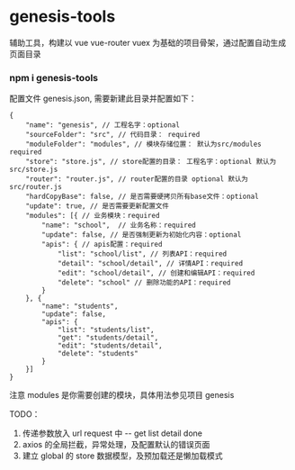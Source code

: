 # genesis-tools

辅助工具，构建以 vue vue-router vuex 为基础的项目骨架，通过配置自动生成页面目录

### npm i genesis-tools

配置文件 genesis.json, 需要新建此目录并配置如下：

```
{
    "name": "genesis", // 工程名字：optional
    "sourceFolder": "src", // 代码目录： required
    "moduleFolder": "modules", // 模块存储位置： 默认为src/modules required
    "store": "store.js", // store配置的目录： 工程名字：optional 默认为 src/store.js
    "router": "router.js", // router配置的目录 optional 默认为 src/router.js
    "hardCopyBase": false, // 是否需要硬拷贝所有base文件：optional
    "update": true, // 是否需要更新配置文件
    "modules": [{ // 业务模块：required
        "name": "school",  // 业务名称：required
        "update": false, // 是否强制更新为初始化内容：optional
        "apis": { // apis配置：required
            "list": "school/list", // 列表API：required
            "detail": "school/detail", // 详情API：required
            "edit": "school/detail", // 创建和编辑API：required
            "delete": "school" // 删除功能的API：required
        }
    }, {
        "name": "students",
        "update": false,
        "apis": {
            "list": "students/list",
            "get": "students/detail",
            "edit": "students/detail",
            "delete": "students"
        }
    }]
}
```

注意 modules 是你需要创建的模块，具体用法参见项目 genesis

TODO：

1. 传递参数放入 url request 中 -- get list detail done
2. axios 的全局拦截，异常处理，及配置默认的错误页面
3. 建立 global 的 store 数据模型，及预加载还是懒加载模式
